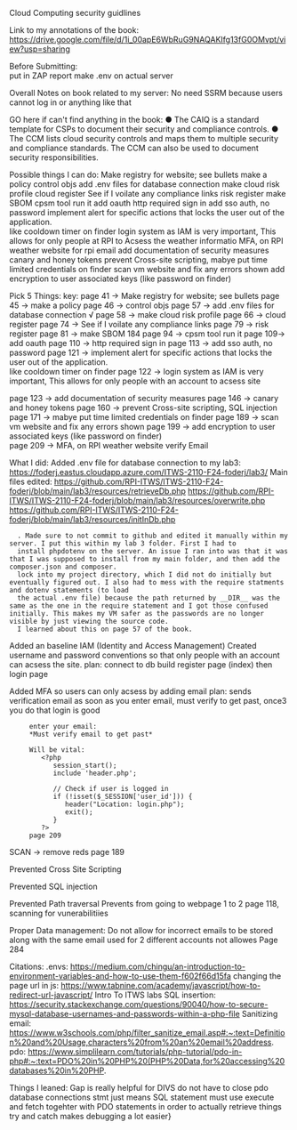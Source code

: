 Cloud Computing security guidlines 


Link to my annotations of the book: https://drive.google.com/file/d/1i_00apE6WbRuG9NAQAKIfg13fG0OMvpt/view?usp=sharing

Before Submitting:  
   put in ZAP report
   make .env on actual server


Overall Notes on book related to my server:
   No need SSRM because users cannot log in or anything like that 

   GO here if can't find anything in the book: ● The CAIQ is a standard template for CSPs to document their security and compliance controls.
   ● The CCM lists cloud security controls and maps them to multiple security and compliance
   standards. The CCM can also be used to document security responsibilities.

Possible things I can do: 
   Make registry for website; see bullets
   make a policy 
   control objs 
   add .env files for database connection 
   make cloud risk profile 
   cloud register 
   See if I voilate any compliance links 
   risk register 
   make SBOM 
   cpsm tool run it 
   add oauth 
   http required sign in 
   add sso auth, no password 
   implement alert for specific actions that locks the user out of the application.  
      like cooldown timer on finder 
   login system as IAM is very important, This allows for only people at RPI to Acsess the weather informatio
   MFA, on RPI weather website for rpi email 
   add documentation of security measures 
   canary and honey tokens 
   prevent Cross-site scripting, 
   mabye put time limited credentials on finder
   scan vm website and fix any errors shown 
   add encryption to user associated keys (like password on finder)  
      

Pick 5 Things: 
key: 
   page 41 -> Make registry for website; see bullets
   page 45 -> make a policy 
   page 46 -> control objs 
   page 57 -> add .env files for database connection √
   page 58 -> make cloud risk profile 
   page 66 -> cloud register 
   page 74 -> See if I voilate any compliance links 
   page 79 -> risk register 
   page 81 -> make SBOM 
      184
   page 94 -> cpsm tool run it 
   page 109-> add oauth 
   page 110 -> http required sign in 
   page 113 -> add sso auth, no password 
   page 121 -> implement alert for specific actions that locks the user out of the application.  
      like cooldown timer on finder 
   page 122 -> login system as IAM is very important, This allows for only people with an account to acsess site
   
   page 123 -> add documentation of security measures 
   page 146 -> canary and honey tokens 
   page 160 -> prevent Cross-site scripting, SQL injection
   page 171 -> mabye put time limited credentials on finder
   page 189 -> scan vm website and fix any errors shown 
   page 199 -> add encryption to user associated keys (like password on finder)  
   page 209 -> MFA, on RPI weather website verify Email 


What I did: 
   Added .env file for database connection to my lab3: https://foderj.eastus.cloudapp.azure.com/ITWS-2110-F24-foderj/lab3/
      Main files edited: 
         https://github.com/RPI-ITWS/ITWS-2110-F24-foderj/blob/main/lab3/resources/retrieveDb.php
         https://github.com/RPI-ITWS/ITWS-2110-F24-foderj/blob/main/lab3/resources/overwrite.php
         https://github.com/RPI-ITWS/ITWS-2110-F24-foderj/blob/main/lab3/resources/initInDb.php

      . Made sure to not commit to github and edited it manually within my server. I put this within my lab 3 folder. First I had to 
      install phpdotenv on the server. An issue I ran into was that it was that I was supposed to install from my main folder, and then add the composer.json and composer. 
      lock into my project directory, which I did not do initially but eventually figured out. I also had to mess with the require statments and dotenv statements (to load
      the actual .env file) because the path returned by __DIR__ was the same as the one in the require statement and I got those confused initially. This makes my VM safer as the passwords are no longer visible by just viewing the source code. 
      I learned about this on page 57 of the book. 

   Added an baseline IAM (Identity and Access Management) 
      Created username and password conventions so that only people with an account can acsess the site.
      plan: 
         connect to db 
         build register page (index)
         then login page 

   Added MFA so users can only acsess by adding email 
      plan: 
         sends verification email as soon as you enter email, must verify to get past, once3 you do that login is good 

         enter your email: 
         *Must verify email to get past* 

         Will be vital: 
            <?php 
               session_start();
               include 'header.php';

               // Check if user is logged in
               if (!isset($_SESSION['user_id'])) {
                  header("Location: login.php");
                  exit();
               }
            ?>
         page 209 


   SCAN -> remove reds page 189 

   Prevented Cross Site Scripting

   Prevented SQL injection 

   Prevented Path traversal 
      Prevents from going to webpage 1 to 2 
      page 118, scanning for vunerabilitiies


   Proper Data management: 
      Do not allow for incorrect emails to be stored
      along with the same email used for 2 different accounts not allowes
      Page 284 

Citations: 
   .envs: https://medium.com/chingu/an-introduction-to-environment-variables-and-how-to-use-them-f602f66d15fa
   changing the page url in js: https://www.tabnine.com/academy/javascript/how-to-redirect-url-javascript/
   Intro To ITWS labs 
   SQL insertion: 
      https://security.stackexchange.com/questions/90040/how-to-secure-mysql-database-usernames-and-passwords-within-a-php-file
   Sanitizing email: https://www.w3schools.com/php/filter_sanitize_email.asp#:~:text=Definition%20and%20Usage,characters%20from%20an%20email%20address.
   pdo: https://www.simplilearn.com/tutorials/php-tutorial/pdo-in-php#:~:text=PDO%20in%20PHP%20(PHP%20Data,for%20accessing%20databases%20in%20PHP.

Things I leaned: 
   Gap is really helpful for DIVS
   do not have to close pdo database connections
   stmt just means SQL statement
   must use execute and fetch togehter with PDO statements in order to actually retrieve things
   try and catch makes debugging a lot easier}

